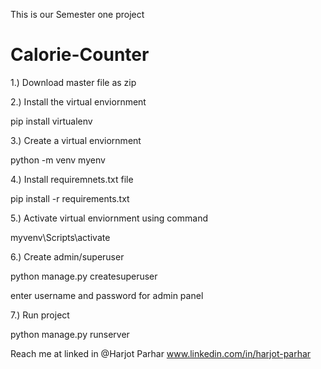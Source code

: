 This is our Semester one project

# Calorie-Counter

1.) Download master file as zip

2.) Install the virtual enviornment

pip install virtualenv


3.) Create a virtual enviornment

python -m venv myenv


4.) Install requiremnets.txt file

pip install -r requirements.txt
 
 
5.) Activate virtual enviornment using command

myvenv\Scripts\activate


6.) Create admin/superuser

python manage.py createsuperuser

enter username and password for admin panel


7.) Run project

python manage.py runserver

Reach me at linked in @Harjot Parhar www.linkedin.com/in/harjot-parhar

